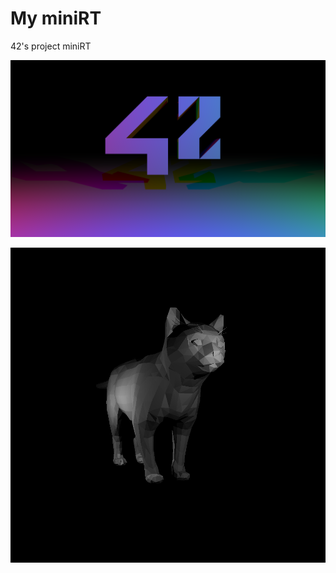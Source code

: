 # My miniRT
42's project miniRT

<p align="center">
  <img src="/bitmap/42.png">
</p>

<p align="center">
  <img src="/bitmap/cat.png">
</p>
